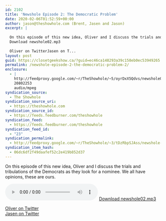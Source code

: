 ```yaml
---
id: 2102
title: 'Newshole Episode 2: The Democratic Problem'
date: 2020-02-06T01:52:59+00:00
author: jason@theshowhole.com (Brent, Jasen and Jason)
excerpt: |
  
  On this episode of this new idea, Oliver and I discuss the trials and tribulations of the Democrats as they look for a nominee. We all have opinions, these are ours.
  Download newshole02.mp3
  
  Oliver on TwitterJasen on T...
layout: post
guid: https://closetgeekshow.ca/?guid=ec46ca148293a39c158eb0ec53949265
permalink: /newshole-episode-2-the-democratic-problem-2/
enclosure:
  - |
    http://feedproxy.google.com/~r/TheShowhole/~5/oyrDxX5Qdvs/newshole02.mp3
    20802253
    audio/mpeg
syndication_source:
  - The Showhole
syndication_source_uri:
  - https://theshowhole.com
syndication_source_id:
  - https://feeds.feedburner.com/theshowhole
syndication_feed:
  - https://feeds.feedburner.com/theshowhole
syndication_feed_id:
  - "23"
syndication_permalink:
  - http://feedproxy.google.com/~r/TheShowhole/~3/tDzRbpSJAss/newshole-episode-2-the-democratic-problem
syndication_item_hash:
  - 06dc6df2f49daafef52c2e419b852d37
---
```

<div class="posthaven-post-body">
  <p>
    On this episode of this new idea, Oliver and I discuss the trials and tribulations of the Democrats as they look for a nominee. We all have opinions, these are ours.
  </p>
  
  <p>
    <div class="posthaven-file posthaven-file-audio posthaven-file-state-processed" id="posthaven_audio_2402210" >
      <audio controls src="https://phaven-prod.s3.amazonaws.com/files/audio_part/asset/2402210/SVMfMKYH1ffvtLkz67Ar7zuM_b8/newshole02.mp3" type="audio/mpeg"></audio> <a class="posthaven-file-download" download href="https://phaven-prod.s3.amazonaws.com/files/audio_part/asset/2402210/SVMfMKYH1ffvtLkz67Ar7zuM_b8/newshole02.mp3">Download newshole02.mp3</a>
    </div>
  </p>
  
  <div>
    <p>
      <a href="https://twitter.com/oliverrockside">Oliver on Twitter</a><br /><a href="https://twitter.com/AlienCG">Jasen on Twitter</a>
    </p>
  </div>
  
  <p>
    </div>